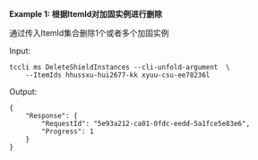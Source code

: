 **Example 1: 根据ItemId对加固实例进行删除**

通过传入ItemId集合删除1个或者多个加固实例

Input: 

```
tccli ms DeleteShieldInstances --cli-unfold-argument  \
    --ItemIds hhussxu-hui2677-kk xyuu-csu-ee78236l
```

Output: 
```
{
    "Response": {
        "RequestId": "5e93a212-ca01-0fdc-eedd-5a1fce5e83e6",
        "Progress": 1
    }
}
```

